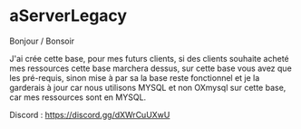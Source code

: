 # aServerLegacy

Bonjour / Bonsoir

J'ai crée cette base, pour mes futurs clients, si des clients souhaite acheté mes ressources cette base marchera dessus, sur cette base vous avez que les pré-requis, sinon mise à par sa la base reste fonctionnel et je la garderais à jour car nous utilisons MYSQL et non OXmysql sur cette base, car mes ressources sont en MYSQL.

Discord : https://discord.gg/dXWrCuUXwU

